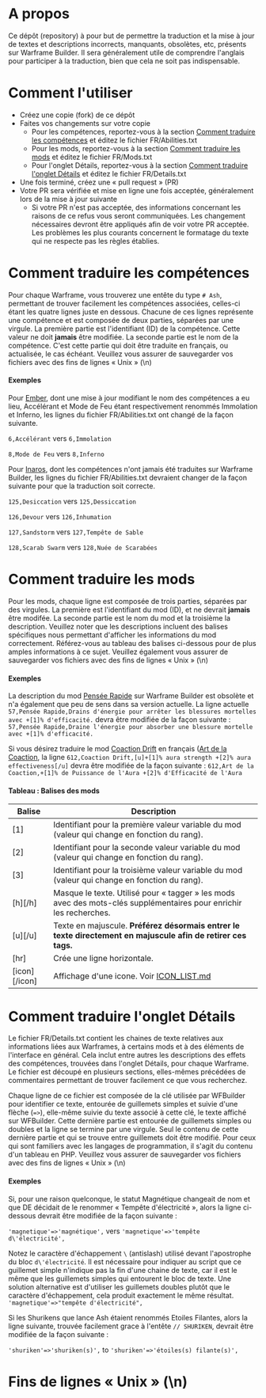# A propos
Ce dépôt (repository) à pour but de permettre la traduction et la mise à jour de textes et descriptions incorrects, manquants, obsolètes, etc, présents sur Warframe Builder. Il sera généralement utile de comprendre l'anglais pour participer à la traduction, bien que cela ne soit pas indispensable.

# Comment l'utiliser
- Créez une copie (fork) de ce dépôt
- Faites vos changements sur votre copie
  - Pour les compétences, reportez-vous à la section [Comment traduire les compétences](#Comment-traduire-les-compétences) et éditez le fichier FR/Abilities.txt
  - Pour les mods, reportez-vous à la section [Comment traduire les mods](#Comment-traduire-les-mods) et éditez le fichier FR/Mods.txt
  - Pour l'onglet Détails, reportez-vous à la section [Comment traduire l'onglet Détails](#Comment-traduire-longlet-Détails) et éditez le fichier FR/Details.txt
- Une fois terminé, créez une « pull request » (PR)
- Votre PR sera vérifiée et mise en ligne une fois acceptée, généralement lors de la mise à jour suivante
  - Si votre PR n'est pas acceptée, des informations concernant les raisons de ce refus vous seront communiquées. Les changement nécessaires devront être appliqués afin de voir votre PR acceptée. Les problèmes les plus courants concernent le formatage du texte qui ne respecte pas les règles établies.

# Comment traduire les compétences
Pour chaque Warframe, vous trouverez une entête du type `# Ash`, permettant de trouver facilement les compétences associées, celles-ci étant les quatre lignes juste en dessous. Chacune de ces lignes représente une compétence et est composée de deux parties, séparées par une virgule. La première partie est l'identifiant (ID) de la compétence. Cette valeur ne doit **jamais** être modifiée. La seconde partie est le nom de la compétence. C'est cette partie qui doit être traduite en français, ou actualisée, le cas échéant. Veuillez vous assurer de sauvegarder vos fichiers avec des fins de lignes « Unix » (\n)

#### Exemples
Pour [Ember](https://warframe.fandom.com/fr/wiki/Ember), dont une mise à jour modifiant le nom des compétences a eu lieu, Accélérant et Mode de Feu étant respectivement renommés Immolation et Inferno, les lignes du fichier FR/Abilities.txt ont changé de la façon suivante.

`6,Accélérant` vers `6,Immolation`

`8,Mode de Feu` vers `8,Inferno`

Pour [Inaros](https://warframe.fandom.com/fr/wiki/Inaros), dont les compétences n'ont jamais été traduites sur Warframe Builder, les lignes du fichier FR/Abilities.txt devraient changer de la façon suivante pour que la traduction soit correcte.

`125,Desiccation` vers `125,Dessiccation`

`126,Devour` vers `126,Inhumation`

`127,Sandstorm` vers `127,Tempête de Sable`

`128,Scarab Swarm` vers `128,Nuée de Scarabées`

# Comment traduire les mods
Pour les mods, chaque ligne est composée de trois parties, séparées par des virgules. La première est l'identifiant du mod (ID), et ne devrait **jamais** être modifée. La seconde partie est le nom du mod et la troisième la description. Veuillez noter que les descriptions incluent des balises spécifiques nous permettant d'afficher les informations du mod correctement. Référez-vous au tableau des balises ci-dessous pour de plus amples informations à ce sujet. Veuillez également vous assurer de sauvegarder vos fichiers avec des fins de lignes « Unix » (\n)

#### Exemples
La description du mod [Pensée Rapide](https://warframe.fandom.com/fr/wiki/Pens%C3%A9e_Rapide) sur Warframe Builder est obsolète et n'a également que peu de sens dans sa version actuelle. La ligne actuelle `57,Pensée Rapide,Drains d'énergie pour arrêter les blessures mortelles avec +[1]% d'efficacité.` devra être modifiée de la façon suivante : `57,Pensée Rapide,Draine l'énergie pour absorber une blessure mortelle avec +[1]% d'efficacité.`

Si vous désirez traduire le mod [Coaction Drift](https://warframe.fandom.com/wiki/Coaction_Drift) en français ([Art de la Coaction](href="https://warframe.fandom.com/fr/wiki/Art_de_la_Coaction"), la ligne `612,Coaction Drift,[u]+[1]% aura strength +[2]% aura effectiveness[/u]` devra être modifiée de la façon suivante : `612,Art de la Coaction,+[1]% de Puissance de l'Aura +[2]% d'Efficacité de l'Aura`

#### Tableau : Balises des mods
| Balise  | Description |
| ------- | ----------- |
| [1]     | Identifiant pour la première valeur variable du mod (valeur qui change en fonction du rang).
| [2]     | Identifiant pour la seconde valeur variable du mod (valeur qui change en fonction du rang).
| [3]     | Identifiant pour la troisième valeur variable du mod (valeur qui change en fonction du rang).
| [h][/h] | Masque le texte. Utilisé pour « tagger » les mods avec des mots-clés supplémentaires pour enrichir les recherches. |
| [u][/u] | Texte en majuscule. **Préférez désormais entrer le texte directement en majuscule afin de retirer ces tags.** |
| [hr]    | Crée une ligne horizontale. |
| [icon][/icon] | Affichage d'une icone. Voir [ICON_LIST.md](ICON_LIST.md) |

# Comment traduire l'onglet Détails
Le fichier FR/Details.txt contient les chaines de texte relatives aux informations liées aux Warframes, à certains mods et à des éléments de l'interface en général. Cela inclut entre autres les descriptions des effets des compétences, trouvées dans l'onglet Détails, pour chaque Warframe. Le fichier est découpé en plusieurs sections, elles-mêmes précédées de commentaires permettant de trouver facilement ce que vous recherchez.

Chaque ligne de ce fichier est composée de la clé utilisée par WFBuilder pour identifier ce texte, entourée de guillemets simples et suivie d'une flèche (`=>`), elle-même suivie du texte associé à cette clé, le texte affiché sur WFBuilder. Cette dernière partie est entourée de guillemets simples ou doubles et la ligne se termine par une virgule. Seul le contenu de cette dernière partie et qui se trouve entre guillemets doit être modifié. Pour ceux qui sont familiers avec les langages de programmation, il s'agit du contenu d'un tableau en PHP. Veuillez vous assurer de sauvegarder vos fichiers avec des fins de lignes « Unix » (\n)

#### Exemples
Si, pour une raison quelconque, le statut Magnétique changeait de nom et que DE décidait de le renommer « Tempête d'électricité », alors la ligne ci-dessous devrait être modifiée de la façon suivante :

`'magnetique'=>'magnétique',` vers `'magnetique'=>'tempête d\'électricité',`

Notez le caractère d'échappement `\` (antislash) utilisé devant l'apostrophe du bloc `d\'électricité`. Il est nécessaire pour indiquer au script que ce guillemet simple n'indique pas la fin d'une chaine de texte, car il est le même que les guillemets simples qui entourent le bloc de texte. Une solution alternative est d'utiliser les guillemets doubles plutôt que le caractère d'échappement, cela produit exactement le même résultat. `'magnetique'=>"tempête d'électricité",`

Si les Shurikens que lance Ash étaient renommés Etoiles Filantes, alors la ligne suivante, trouvée facilement grace à l'entête `// SHURIKEN`, devrait être modifiée de la façon suivante :

`'shuriken'=>'shuriken(s)',` to `'shuriken'=>'étoiles(s) filante(s)',`

# Fins de lignes « Unix » (\n)
